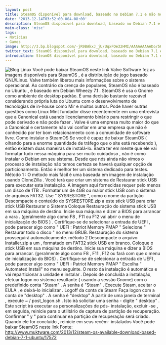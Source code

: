 ```yaml
---
layout: post
title: SteamOS disponível para download, baseado no Debian 7.1 e não no Ubuntu
date: '2013-12-14T03:52:00.004-08:00'
description: SteamOS disponível para download, baseado no Debian 7.1 e não no Ubuntu
main-class: 'misc'
tags:
- Notícias
- Games
image: http://3.bp.blogspot.com/-jR9BAkxJ_jU/UqxFOe32HMI/AAAAAAAAADo/5QLq2BSiUow/s72-c/steam-os-1050x591.jpg
twitter_text: SteamOS disponível para download, baseado no Debian 7.1 e não no Ubuntu
introduction: SteamOS disponível para download, baseado no Debian 7.1 e não no Ubuntu
---
```

![Blog Linux](http://3.bp.blogspot.com/-jR9BAkxJ_jU/UqxFOe32HMI/AAAAAAAAADo/5QLq2BSiUow/s320/steam-os-1050x591.jpg "Blog Linux")
Você pode baixar SteamOS neste link
Valve Software fez as imagens disponíveis para SteamOS , é a distribuição de jogo baseado GNU/Linux. Valve também liberou mais informações sobre o sistema operacional. Ao contrário da crença de populares, SteamOS não é baseado no Ubuntu , é baseado em Debian Wheezy 7.1 . SteamOS é usa o Gnome como ambiente de desktop padrão.
É uma decisão bastante razoável considerando própria luta do Ubuntu com o desenvolvimento de tecnologias de in-house como Mir e muitos outros. Pode haver outras questões como Linux Mint fundador disse recentemente em uma entrevista que a Canonical está usando licenciamento binário para restringir o que pode derivado e não pode fazer . Valve é uma empresa muito maior do que a Canonical e certamente não vai confiar em uma empresa que não é conhecido por ter bom relacionamento com a comunidade de software livre.
Como instalar o SteamOS
Se você é capaz de baixar SteamOS ( olhando para a enorme quantidade de tráfego que o site está recebendo ), então existem duas maneiras de instalá-lo. Basta ter em mente que ele vai formatar tudo nessa máquina para ser muito cuidadoso , não é como instalar o Debian em seu sistema. Desde que nós ainda não vimos o processo de instalação não temos certeza se haverá qualquer opção de particionamento. Então é melhor ter um sistema dedicado para testes.
Método 1 :
O método mais fácil é uma baseada em imagem de instalação usando CloneZilla . Você terá que criar um sistema de Restaurar stick USB para executar esta instalação. A imagem aqui fornecidas requer pelo menos um disco de 1TB .
 Formatar um de 4GB ou maior stick USB com o sistema de arquivos FAT32. Use " SYSRESTORE ", como o nome da partição
 Descompacte o conteúdo do SYSRESTORE.zip a este stick USB para criar stick USB Restaurar o Sistema
 Coloque Restauração do sistema stick USB em sua máquina de destino. Inicie sua máquina e dizer a BIOS para arrancar a vara . (geralmente algo como F8 , F11 ou F12 vai abrir o menu de inicialização do BIOS ) .
 Certifique-se de selecionar a entrada de UEFI , pode parecer algo como " UEFI : Patriot Memory PMAP "
 Selecione " Restaurar todo o disco " no menu GRUB.
 Restauração do sistema prosseguirá automaticamente.
método 2
 Descompacte o arquivo Installer.zip a um , formatado em FAT32 stick USB em branco.
 Coloque o stick USB em sua máquina de destino. Inicie sua máquina e dizer a BIOS para arrancar. (geralmente algo como F8 , F11 , F12 ou fará com que o menu de inicialização do BIOS) .
 Certifique-se de selecionar a entrada de UEFI , pode parecer algo como " UEFI : Patriot Memory PMAP "
 Escolha " Automated Install" no menu seguinte.
 O resto da instalação é automática e vai reparticionar a unidade e instalar .
 Depois de concluída a instalação, efetuar logon no sistema resultante ( usando a sessão Gnome) com o predefinido conta "Steam" . A senha é "Steam" . Execute Steam, aceitar o EULA , e deixá-lo inicializar . Logoff da conta de Steam
 Faça logon com a conta de "desktop" . A senha é "desktop"
 A partir de uma janela de terminal , execute ~ / post_logon.sh . Isto irá solicitar uma senha - digite " desktop" . Este script irá executar as personalizações de pós- instalação, excluir -se , em seguida, reinicie para o utilitário de captura de partição de recuperação.
 Confirmar " y " para continuar ea partição de recuperação será criado. Quando ele for concluído , reinicie em seus recém- instalados
Você pode baixar SteamOS neste link
Fonte: http://www.muktware.com/2013/12/steam-os-available-download-based-debian-7-1-ubuntu/17572
